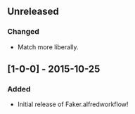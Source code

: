 ## Unreleased
### Changed
- Match more liberally.

## [1-0-0] - 2015-10-25
### Added
- Initial release of Faker.alfredworkflow!
